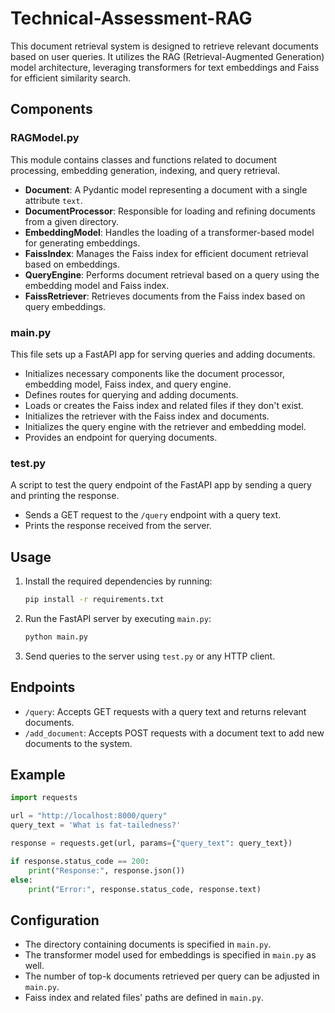 # Technical-Assessment-RAG

This document retrieval system is designed to retrieve relevant documents based on user queries. It utilizes the RAG (Retrieval-Augmented Generation) model architecture, leveraging transformers for text embeddings and Faiss for efficient similarity search.

## Components

### RAGModel.py

This module contains classes and functions related to document processing, embedding generation, indexing, and query retrieval.

- **Document**: A Pydantic model representing a document with a single attribute `text`.
- **DocumentProcessor**: Responsible for loading and refining documents from a given directory.
- **EmbeddingModel**: Handles the loading of a transformer-based model for generating embeddings.
- **FaissIndex**: Manages the Faiss index for efficient document retrieval based on embeddings.
- **QueryEngine**: Performs document retrieval based on a query using the embedding model and Faiss index.
- **FaissRetriever**: Retrieves documents from the Faiss index based on query embeddings.

### main.py

This file sets up a FastAPI app for serving queries and adding documents.

- Initializes necessary components like the document processor, embedding model, Faiss index, and query engine.
- Defines routes for querying and adding documents.
- Loads or creates the Faiss index and related files if they don't exist.
- Initializes the retriever with the Faiss index and documents.
- Initializes the query engine with the retriever and embedding model.
- Provides an endpoint for querying documents.

### test.py

A script to test the query endpoint of the FastAPI app by sending a query and printing the response.

- Sends a GET request to the `/query` endpoint with a query text.
- Prints the response received from the server.

## Usage

1. Install the required dependencies by running:

   ```bash
   pip install -r requirements.txt
   ```

2. Run the FastAPI server by executing `main.py`:

   ```bash
   python main.py
   ```

3. Send queries to the server using `test.py` or any HTTP client.

## Endpoints

- `/query`: Accepts GET requests with a query text and returns relevant documents.
- `/add_document`: Accepts POST requests with a document text to add new documents to the system.

## Example

```python
import requests

url = "http://localhost:8000/query"
query_text = 'What is fat-tailedness?'

response = requests.get(url, params={"query_text": query_text})

if response.status_code == 200:
    print("Response:", response.json())
else:
    print("Error:", response.status_code, response.text)
```

## Configuration

- The directory containing documents is specified in `main.py`.
- The transformer model used for embeddings is specified in `main.py` as well.
- The number of top-k documents retrieved per query can be adjusted in `main.py`.
- Faiss index and related files' paths are defined in `main.py`.

